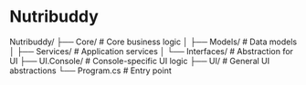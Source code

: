 # Nutribuddy

Nutribuddy/
├── Core/                # Core business logic
│   ├── Models/          # Data models
│   ├── Services/        # Application services
│   └── Interfaces/      # Abstraction for UI
├── UI.Console/          # Console-specific UI logic
├── UI/                  # General UI abstractions
└── Program.cs           # Entry point
